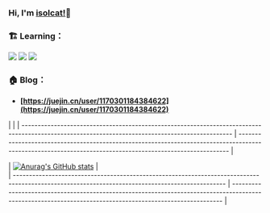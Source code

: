 ### Hi, I'm [isolcat!](https://isolcat.github.io/)👋

### 🏗️ Learning：

<code><img src="https://img.shields.io/badge/typescript-%23007ACC.svg?style=for-the-badge&logo=typescript&logoColor=white"/></code>
<code><img src="https://img.shields.io/badge/node.js-6DA55F?style=for-the-badge&logo=node.js&logoColor=white"/></code>
<code><img src="https://img.shields.io/badge/vuejs-%2335495e.svg?style=for-the-badge&logo=vuedotjs&logoColor=%234FC08D"/></code>


### 🏠 Blog：

- **[https://juejin.cn/user/1170301184384622](https://juejin.cn/user/1170301184384622)**

| |
| ----------------------------------------------------------------------------------------------------------------------------------------------- | --------------------------------------------------------------------------------------------------------------------------------------------------------- |

| [![Anurag's GitHub stats](https://github-readme-stats.vercel.app/api?username=isolcat)](https://github.com/anuraghazra/github-readme-stats)  |  
| ----------------------------------------------------------------------------------------------------------------------------------------------- | --------------------------------------------------------------------------------------------------------------------------------------------------------- |

